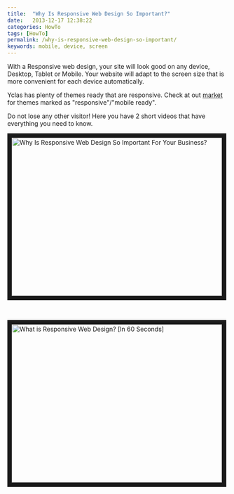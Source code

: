 ```yaml
---
title:  "Why Is Responsive Web Design So Important?"
date:   2013-12-17 12:38:22
categories: HowTo
tags: [HowTo]
permalink: /why-is-responsive-web-design-so-important/
keywords: mobile, device, screen
---
```

With a Responsive web design, your site will look good on any device, Desktop, Tablet or Mobile. Your website will adapt to the screen size that is more convenient for each device automatically.

Yclas has plenty of themes ready that are responsive. Check at out [market](https://selfhosted.yclas.com/) for themes marked as "responsive"/"mobile ready". 

Do not lose any other visitor! Here you have 2 short videos that have everything you need to know.

<a href="https://www.youtube.com/watch?v=AyV7ll85MqU" target="_blank"><img src="http://img.youtube.com/vi/AyV7ll85MqU/0.jpg" 
alt="Why Is Responsive Web Design So Important For Your Business?" width="480" height="360" border="10" /></a>

<br>

<a href="https://www.youtube.com/watch?v=snQp757_Rr0" target="_blank"><img src="http://img.youtube.com/vi/snQp757_Rr0/0.jpg" 
alt="What is Responsive Web Design? [In 60 Seconds]" width="480" height="360" border="10" /></a>

